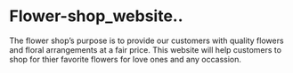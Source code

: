 # Flower-shop_website..
The flower shop’s purpose is to provide our customers with quality flowers and floral arrangements at a fair price.
This website will help customers to shop for thier favorite flowers for love ones and any occassion.
